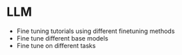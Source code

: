 # LLM
- Fine tuning tutorials using different finetuning methods
- Fine tune different base models
- Fine tune on different tasks


